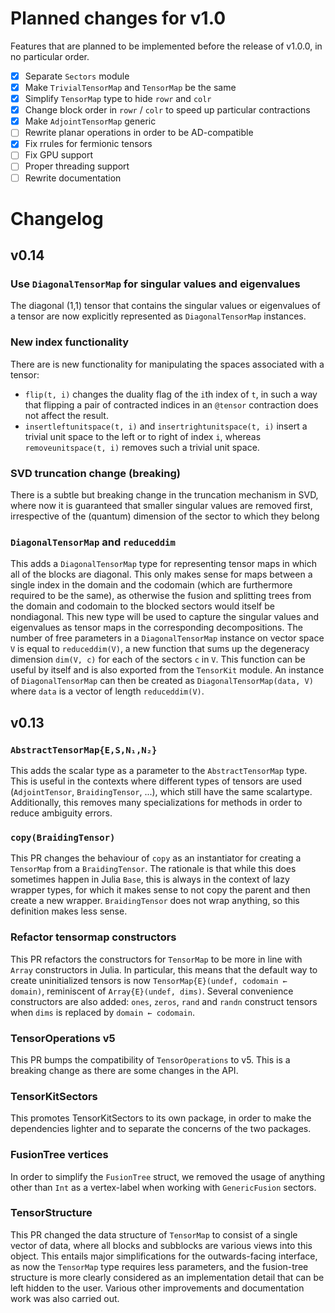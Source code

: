 # Planned changes for v1.0

Features that are planned to be implemented before the release of v1.0.0, in no particular order.

- [x] Separate `Sectors` module
- [x] Make `TrivialTensorMap` and `TensorMap` be the same
- [x] Simplify `TensorMap` type to hide `rowr` and `colr`
- [x] Change block order in `rowr` / `colr` to speed up particular contractions
- [x] Make `AdjointTensorMap` generic
- [ ] Rewrite planar operations in order to be AD-compatible
- [x] Fix rrules for fermionic tensors
- [ ] Fix GPU support
- [ ] Proper threading support
- [ ] Rewrite documentation

# Changelog

## v0.14

### Use `DiagonalTensorMap` for singular values and eigenvalues

The diagonal (1,1) tensor that contains the singular values or eigenvalues of a tensor
are now explicitly represented as `DiagonalTensorMap` instances.

### New index functionality
There are is new functionality for manipulating the spaces associated with a tensor:
* `flip(t, i)` changes the duality flag of the `i`th index of `t`, in such a way that flipping
  a pair of contracted indices in an `@tensor` contraction does not affect the result.
* `insertleftunitspace(t, i)` and `insertrightunitspace(t, i)` insert a trivial unit space to the left
  or to right of index `i`, whereas `removeunitspace(t, i)` removes such a trivial unit space.

### SVD truncation change (breaking)
There is a subtle but breaking change in the truncation mechanism in SVD, where now it is
guaranteed that smaller singular values are removed first, irrespective of the (quantum)
dimension of the sector to which they belong

### `DiagonalTensorMap` and `reduceddim`

This adds a `DiagonalTensorMap` type for representing tensor maps in which all of the
blocks are diagonal. This only makes sense for maps between a single index in the domain and
the codomain (which are furthermore required to be the same), as otherwise the fusion and
splitting trees from the domain and codomain to the blocked sectors would itself be
nondiagonal. This new type will be used to capture the singular values and eigenvalues as
tensor maps in the corresponding decompositions. The number of free parameters in a
`DiagonalTensorMap` instance on vector space `V` is equal to `reduceddim(V)`, a new function
that sums up the degeneracy dimension `dim(V, c)` for each of the sectors `c` in `V`. This
function can be useful by itself and is also exported from the `TensorKit` module. An
instance of `DiagonalTensorMap` can then be created as `DiagonalTensorMap(data, V)` where
`data` is a vector of length `reduceddim(V)`.

## v0.13

### `AbstractTensorMap{E,S,N₁,N₂}`

This adds the scalar type as a parameter to the `AbstractTensorMap` type. This is useful in
the contexts where different types of tensors are used (`AdjointTensor`, `BraidingTensor`,
...), which still have the same scalartype. Additionally, this removes many specializations
for methods in order to reduce ambiguity errors.

### `copy(BraidingTensor)`

This PR changes the behaviour of `copy` as an instantiator for creating a `TensorMap` from a
`BraidingTensor`. The rationale is that while this does sometimes happen in Julia `Base`,
this is always in the context of lazy wrapper types, for which it makes sense to not copy
the parent and then create a new wrapper. `BraidingTensor` does not wrap anything, so this
definition makes less sense.

### Refactor tensormap constructors

This PR refactors the constructors for `TensorMap` to be more in line with `Array`
constructors in Julia. In particular, this means that the default way to create
uninitialized tensors is now `TensorMap{E}(undef, codomain ← domain)`, reminiscent of
`Array{E}(undef, dims)`. Several convenience constructors are also added: `ones`, `zeros`,
`rand` and `randn` construct tensors when `dims` is replaced by `domain ← codomain`.

### TensorOperations v5

This PR bumps the compatibility of `TensorOperations` to v5. This is a breaking change
as there are some changes in the API.

### TensorKitSectors

This promotes TensorKitSectors to its own package, in order to make the dependencies
lighter and to separate the concerns of the two packages.

### FusionTree vertices

In order to simplify the `FusionTree` struct, we removed the usage of anything other than
`Int` as a vertex-label when working with `GenericFusion` sectors.

### TensorStructure

This PR changed the data structure of `TensorMap` to consist of a single vector of data,
where all blocks and subblocks are various views into this object. This entails major
simplifications for the outwards-facing interface, as now the `TensorMap` type requires less
parameters, and the fusion-tree structure is more clearly considered as an implementation
detail that can be left hidden to the user. Various other improvements and documentation
work was also carried out.